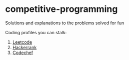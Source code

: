 # competitive-programming
Solutions and explanations to the problems solved for fun

Coding profiles you can stalk:
1. [Leetcode](https://leetcode.com/alphasingh/)
2. [Hackerrank](https://www.hackerrank.com/alphasingh)
3. [Codechef](https://www.codechef.com/users/alphasingh)
